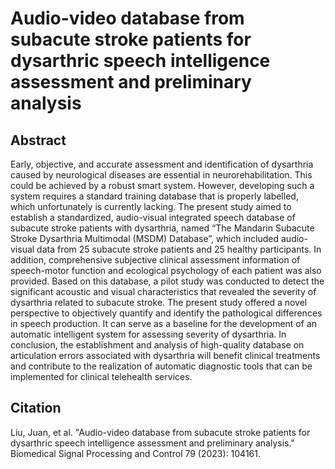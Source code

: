 # Audio-video database from subacute stroke patients for dysarthric speech intelligence assessment and preliminary analysis

## Abstract
Early, objective, and accurate assessment and identification of dysarthria caused by neurological diseases are essential in neurorehabilitation. This could be achieved by a robust smart system. However, developing such a system requires a standard training database that is properly labelled, which unfortunately is currently lacking. The present study aimed to establish a standardized, audio-visual integrated speech database of subacute stroke patients with dysarthria, named “The Mandarin Subacute Stroke Dysarthria Multimodal (MSDM) Database”, which included audio-visual data from 25 subacute stroke patients and 25 healthy participants. In addition, comprehensive subjective clinical assessment information of speech-motor function and ecological psychology of each patient was also provided. Based on this database, a pilot study was conducted to detect the significant acoustic and visual characteristics that revealed the severity of dysarthria related to subacute stroke. The present study offered a novel perspective to objectively quantify and identify the pathological differences in speech production. It can serve as a baseline for the development of an automatic intelligent system for assessing severity of dysarthria. In conclusion, the establishment and analysis of high-quality database on articulation errors associated with dysarthria will benefit clinical treatments and contribute to the realization of automatic diagnostic tools that can be implemented for clinical telehealth services.

## Citation
Liu, Juan, et al. "Audio-video database from subacute stroke patients for dysarthric speech intelligence assessment and preliminary analysis." Biomedical Signal Processing and Control 79 (2023): 104161.